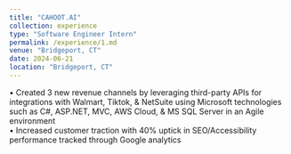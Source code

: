 ```yaml
---
title: "CAHOOT.AI"
collection: experience
type: "Software Engineer Intern"
permalink: /experience/1.md
venue: "Bridgeport, CT"
date: 2024-06-21
location: "Bridgeport, CT"
---
```


• Created 3 new revenue channels by leveraging third-party APIs for integrations with Walmart, Tiktok, & NetSuite
using Microsoft technologies such as C#, ASP.NET, MVC, AWS Cloud, & MS SQL Server in an Agile environment <br>
• Increased customer traction with 40% uptick in SEO/Accessibility performance tracked through Google analytics
